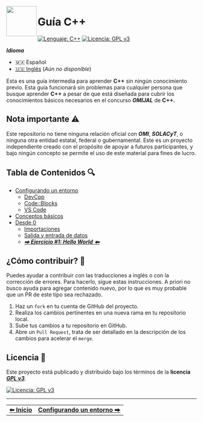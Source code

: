 <p>
  <img align="left" height="80" src="https://upload.wikimedia.org/wikipedia/commons/thumb/1/18/ISO_C%2B%2B_Logo.svg/306px-ISO_C%2B%2B_Logo.svg.png">
  <h1>Guía C++</h1>
</p>

[![Lenguaje: C++](https://img.shields.io/badge/Lenguaje-C++-red)](https://es.wikipedia.org/wiki/C++)
[![Licencia: GPL v3](https://img.shields.io/badge/Licencia-GPLv3-blue)](https://www.gnu.org/licenses/gpl-3.0)



***Idioma***
- 🇲🇽 Español
- [🇺🇸 Inglés](./en/README.md) (*Aún no disponible*)


Esta es una guía intermedia para aprender **C++** sin ningún conocimiento previo. Esta guía funcionará sin problemas para cualquier persona que busque aprender **C++** a pesar de que está diseñada para cubrir los conocimientos básicos necesarios en el concurso ***OMIJAL*** de **C++.**



## Nota importante ⚠️

Este repositorio no tiene ninguna relación oficial con ***OMI***, ***SOLACyT***, o ninguna otra entidad estatal, federal o gubernamental. Este es un proyecto independiente creado con el propósito de apoyar a futuros participantes, y bajo ningún concepto se permite el uso de este material para fines de lucro.



## Tabla de Contenidos 🔍

- [Configurando un entorno](./es/setup/README.md)
  - [DevCpp](./es/setup/devcpp.md.md)
  - [Code::Blocks](./es/setup/codeblocks.md)
  - [VS Code](./es/setup/vscode.md.md)
- [Conceptos básicos](./es/definitions/README.md)
- [Desde 0](./es/beginner/README.md)
  - [Importaciones](./es/beginner/include.md)
  - [Salida y entrada de datos](./es/beginner/input-output.md)
  <!-- - [Variables](#)
  - [Tipos de datos](#)
  - [Funcion `main`](#)
  - [Secuencias de escape](#) -->
  - [***⮕ Ejercicio #1: Hello World ⬅***](./es/beginner/practice.md#ejercicio-1-hello-world)
  <!-- - [Operadores](#)
  - [***⮕ Ejercicio #2: A calcular! ⬅***](./es/beginner/practice.md#ejercicio-2-a-calcular)
  - [Espacio de nombres](./namespace.md)
  - [***⮕ Ejercicio #3: Evitando coliciones en el `namespace` ⬅***](#)
  - [Condicional `if`](#)
  - [Condicional `switch`](#) -->



## ¿Cómo contribuir? 📢

Puedes ayudar a contribuir con las traducciones a inglés o con la corrección de errores. Para hacerlo, sigue estas instrucciones. A priori no busco ayuda para agregar contenido nuevo, por lo que es muy probable que un PR de este tipo sea rechazado.

1. Haz un `fork` en tu cuenta de GitHub del proyecto.
2. Realiza los cambios pertinentes en una nueva rama en tu repositorio local.
3. Sube tus cambios a tu repositorio en GitHub.
4. Abre un `Pull Request`, trata de ser detallado en la descripción de los cambios para acelerar el `merge`.



## Licencia 🚨

Este proyecto está publicado y distribuido bajo los términos de la **licencia** [***GPL v3***](https://www.gnu.org/licenses/gpl-3.0).

[![Licencia: GPL v3](https://img.shields.io/badge/Licencia-GPLv3-blue.svg)](https://www.gnu.org/licenses/gpl-3.0)



<hr><div align="center"><table><tr>
  <td><b><a href="#guía-c">⬅ Inicio</a></b></td>
  <td><b><a href="./es/setup/README.md">Configurando un entorno ⮕</a></b></td>
</tr></table></div>